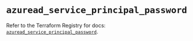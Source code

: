 # `azuread_service_principal_password`

Refer to the Terraform Registry for docs: [`azuread_service_principal_password`](https://registry.terraform.io/providers/hashicorp/azuread/2.50.0/docs/resources/service_principal_password).
